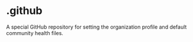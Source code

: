 # .github
A special GitHub repository for setting the organization profile and default community health files.
